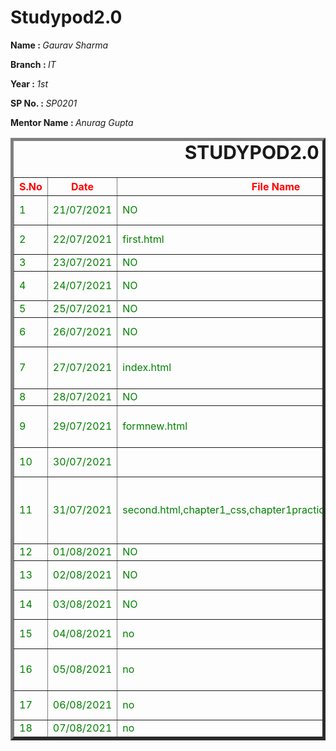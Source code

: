 # Studypod2.0
<body>
     <div>
    <p><b>Name : </b><i>Gaurav Sharma</i></p>
    <p><b>Branch : </b><i>IT</i></p>
    <p><b>Year : </b><i>1st</i></p>
    <p><b>SP No. : </b><i>SP0201</i></p>
    <p><b>Mentor Name : </b><i>Anurag Gupta</i></p>
</div>
    <div>
    <table border="5">
        <caption style="font-size: 30px;"><b>STUDYPOD2.0 DAILY REPORT</b> </caption>
        <thead style="color:red;">
            <tr>
                <th width="350">S.No</th>
                <th width="350">Date</th>
                <th width="350">File Name</th>
                <th width="350">Task</th>
                <th width="350">Difficulty</th>
                <th width="350">Solution</th>
            </thead>
            <tbody style="color:green;">
                  <tr>
                    <td>1</td>
                    <td>21/07/2021</td>
                    <td>NO</td>
                    <td>introduction to html</td>
                    <td>NO</td>
                    <td></td>
                </tr>
                  <tr>
                    <td>2</td>
                    <td>22/07/2021</td>
                    <td>first.html</td>
                    <td>my first html page</td>
                    <td>NO</td>
                    <td></td>
                </tr>
                  <tr>
                    <td>3</td>
                    <td>23/07/2021</td>
                    <td>NO</td>
                    <td>uses of tags</td>
                    <td>NO</td>
                    <td></td>
                </tr>
                  <tr>
                    <td>4</td>
                    <td>24/07/2021</td>
                    <td>NO</td>
                    <td>different type of tags</td>
                    <td>NO</td>
                    <td></td>
                  <tr>
                  <tr>
                    <td>5</td>
                    <td>25/07/2021</td>
                    <td>NO</td>
                    <td>table making</td>
                    <td>NO</td>
                    <td></td>
                </tr>
                <tr>
                    <td>6</td>
                    <td>26/07/2021</td>
                    <td>NO</td>
                    <td>head tags,seo tags</td>
                    <td>NO</td>
                    <td></td>
                </tr>
                <tr>
                    <td>7</td>
                    <td>27/07/2021</td>
                    <td>index.html</td>
                    <td>html forms,coaching form
                     </td>
                    <td>NO</td>
                    <td></td>
                </tr>
                 <tr>
                    <td>8</td>
                    <td>28/07/2021</td>
                    <td>NO</td>
                    <td> complete html</td>
                    <td>NO</td>
                    <td></td>
                 </tr> 
                 <tr>
                    <td>9</td>
                    <td>29/07/2021</td>
                    <td>formnew.html</td>
                    <td>modification of my index.html file </td>
                    <td>NO</td>
                    <td></td>
                 </tr>
                 <tr>
                    <td>10</td>
                    <td>30/07/2021</td>
                    <td></td>
                    <td>intrduction to css,what is css </td>
                    <td>NO</td>
                    <td></td>
                 </tr>
                 <tr>
                    <td>11</td>
                    <td>31/07/2021</td>
                    <td>second.html,chapter1_css,chapter1practice.pdf,chapter2css.pdf</td>
                    <td>my first css website,practice test, colours and backgrounds</td>
                    <td>NO</td>
                    <td></td>
                </tr>
                 <tr>
                    <td>12</td>
                    <td>01/08/2021</td>
                    <td>NO</td>
                    <td>css box model</td>
                    <td>NO</td>
                    <td></td>
                </tr>
                <tr>
                    <td>13</td>
                    <td>02/08/2021</td>
                    <td>NO</td>
                    <td>fonts and display</td>
                    <td>NO</td>
                    <td></td>
                </tr>
                <tr>
                    <td>14</td>
                    <td>03/08/2021</td>
                    <td>NO</td>
                    <td>positions and list,css flexbox</td>
                    <td>NO</td>
                    <td></td>
                </tr>
                  <tr>
                    <td>15</td>
                    <td>04/08/2021</td>
                    <td>no</td>
                    <td>css grid and media queries</td>
                    <td>NO</td>
                    <td></td>
                </tr>
                 <tr>
                    <td>16</td>
                    <td>05/08/2021</td>
                    <td>no</td>
                    <td>transforms ,transitions and animations</td>
                    <td>NO</td>
                    <td></td>
                </tr>
                 <tr>
                    <td>17</td>
                    <td>06/08/2021</td>
                    <td>no</td>
                    <td>project discussion</td>
                    <td>NO</td>
                    <td></td>
                </tr>
                 <tr>
                    <td>18</td>
                    <td>07/08/2021</td>
                    <td>no</td>
                    <td>project work</td>
                    <td>NO</td>
                    <td></td>
                </tr>
            </tbody>
        </table>
    </div>
</body>


